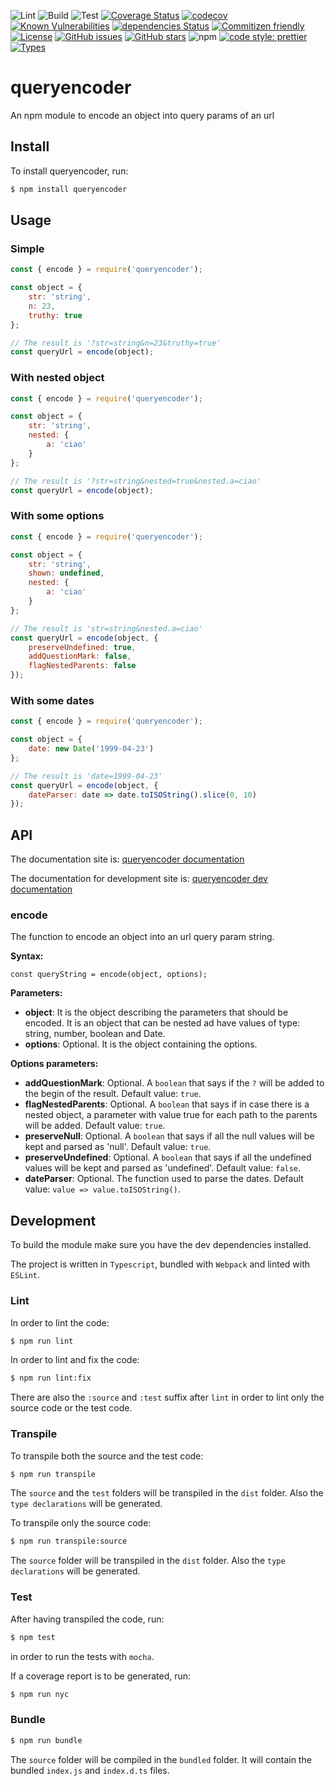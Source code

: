 ![Lint](https://github.com/euberdeveloper/queryencoder/workflows/Lint/badge.svg)
![Build](https://github.com/euberdeveloper/queryencoder/workflows/Build/badge.svg)
![Test](https://github.com/euberdeveloper/queryencoder/workflows/Test/badge.svg)
[![Coverage Status](https://coveralls.io/repos/github/euberdeveloper/queryencoder/badge.svg?branch=main)](https://coveralls.io/github/euberdeveloper/queryencoder?branch=main)
[![codecov](https://codecov.io/gh/euberdeveloper/queryencoder/branch/main/graph/badge.svg?token=4YW49XC338)](https://codecov.io/gh/euberdeveloper/queryencoder)
[![Known Vulnerabilities](https://snyk.io/test/github/euberdeveloper/queryencoder/badge.svg?targetFile=package.json)](https://snyk.io/test/github/euberdeveloper/queryencoder?targetFile=package.json)
[![dependencies Status](https://david-dm.org/euberdeveloper/queryencoder/status.svg)](https://david-dm.org/euberdeveloper/queryencoder)
[![Commitizen friendly](https://img.shields.io/badge/commitizen-friendly-brightgreen.svg)](http://commitizen.github.io/cz-cli/)
[![License](https://img.shields.io/npm/l/queryencoder.svg)](https://github.com/euberdeveloper/queryencoder/blob/master/LICENSE)
[![GitHub issues](https://img.shields.io/github/issues/euberdeveloper/queryencoder.svg)](https://github.com/euberdeveloper/queryencoder/issues)
[![GitHub stars](https://img.shields.io/github/stars/euberdeveloper/queryencoder.svg)](https://github.com/euberdeveloper/queryencoder/stargazers)
![npm](https://img.shields.io/npm/v/queryencoder.svg)
[![code style: prettier](https://img.shields.io/badge/code_style-prettier-ff69b4.svg)](https://github.com/prettier/prettier)
[![Types](https://img.shields.io/npm/types/queryencoder.svg)](https://www.npmjs.com/package/queryencoder)

# queryencoder
An npm module to encode an object into query params of an url

## Install

To install queryencoder, run:

```bash
$ npm install queryencoder
```

## Usage

### Simple

```js
const { encode } = require('queryencoder');

const object = {
    str: 'string',
    n: 23,
    truthy: true
};

// The result is '?str=string&n=23&truthy=true'
const queryUrl = encode(object);
```

### With nested object

```js
const { encode } = require('queryencoder');

const object = {
    str: 'string',
    nested: {
        a: 'ciao'
    }
};

// The result is '?str=string&nested=true&nested.a=ciao'
const queryUrl = encode(object);
```

### With some options

```js
const { encode } = require('queryencoder');

const object = {
    str: 'string',
    shown: undefined,
    nested: {
        a: 'ciao'
    }
};

// The result is 'str=string&nested.a=ciao'
const queryUrl = encode(object, {
    preserveUndefined: true,
    addQuestionMark: false,
    flagNestedParents: false
});
```

### With some dates

```js
const { encode } = require('queryencoder');

const object = {
    date: new Date('1999-04-23')
};

// The result is 'date=1999-04-23'
const queryUrl = encode(object, {
    dateParser: date => date.toISOString().slice(0, 10)
});
```

## API

The documentation site is: [queryencoder documentation](https://queryencoder.euber.dev)

The documentation for development site is: [queryencoder dev documentation](https://queryencoder-dev.euber.dev)

### encode

The function to encode an object into an url query param string.

**Syntax:**

`const queryString = encode(object, options);`

**Parameters:**

* __object__: It is the object describing the parameters that should be encoded. It is an object that can be nested ad have values of type: string, number, boolean and Date.
* __options__: Optional. It is the object containing the options.

**Options parameters:**

* __addQuestionMark__: Optional. A `boolean` that says if the `?` will be added to the begin of the result. Default value: `true`.
* __flagNestedParents__: Optional. A `boolean` that says if in case there is a nested object, a parameter with value true for each path to the parents will be added. Default value: `true`.
* __preserveNull__: Optional. A `boolean` that says if all the null values will be kept and parsed as 'null'. Default value: `true`.
* __preserveUndefined__: Optional. A `boolean` that says if all the undefined values will be kept and parsed as 'undefined'. Default value: `false`.
* __dateParser__: Optional. The function used to parse the dates. Default value: `value => value.toISOString()`.

## Development

To build the module make sure you have the dev dependencies installed.

The project is written in `Typescript`, bundled with `Webpack` and linted with `ESLint`.

### Lint

In order to lint the code:

```bash
$ npm run lint
```

In order to lint and fix the code:

```bash
$ npm run lint:fix
```

There are also the `:source` and `:test` suffix after `lint` in order to lint only the source code or the test code.

### Transpile

To transpile both the source and the test code:

```bash
$ npm run transpile
```

The `source` and the `test` folders will be transpiled in the `dist` folder. Also the `type declarations` will be generated.


To transpile only the source code:

```bash
$ npm run transpile:source
```

The `source` folder will be transpiled in the `dist` folder. Also the `type declarations` will be generated.

### Test

After having transpiled the code, run:

```bash
$ npm test
```

in order to run the tests with `mocha`.

If a coverage report is to be generated, run:

```bash
$ npm run nyc
```

### Bundle

```bash
$ npm run bundle
```

The `source` folder will be compiled in the `bundled` folder. It will contain the bundled `index.js` and `index.d.ts` files.
